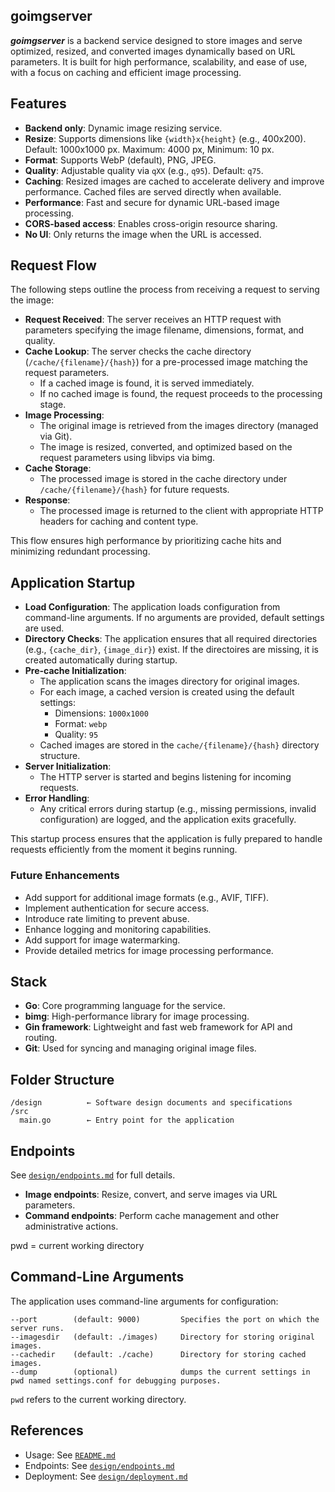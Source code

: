 ## goimgserver

**_goimgserver_** is a backend service designed to store images and serve optimized, resized, and converted images dynamically based on URL parameters. It is built for high performance, scalability, and ease of use, with a focus on caching and efficient image processing.

## Features

- **Backend only**: Dynamic image resizing service.
- **Resize**: Supports dimensions like `{width}x{height}` (e.g., 400x200). Default: 1000x1000 px. Maximum: 4000 px, Minimum: 10 px.
- **Format**: Supports WebP (default), PNG, JPEG.
- **Quality**: Adjustable quality via `qXX` (e.g., `q95`). Default: `q75`.
- **Caching**: Resized images are cached to accelerate delivery and improve performance. Cached files are served directly when available.
- **Performance**: Fast and secure for dynamic URL-based image processing.
- **CORS-based access**: Enables cross-origin resource sharing.
- **No UI**: Only returns the image when the URL is accessed.

## Request Flow

The following steps outline the process from receiving a request to serving the image:

- **Request Received**: The server receives an HTTP request with parameters specifying the image filename, dimensions, format, and quality.
- **Cache Lookup**: The server checks the cache directory (`/cache/{filename}/{hash}`) for a pre-processed image matching the request parameters.
  - If a cached image is found, it is served immediately.
  - If no cached image is found, the request proceeds to the processing stage.
- **Image Processing**:
  - The original image is retrieved from the images directory (managed via Git).
  - The image is resized, converted, and optimized based on the request parameters using libvips via bimg.
- **Cache Storage**:
  - The processed image is stored in the cache directory under `/cache/{filename}/{hash}` for future requests.
- **Response**:
  - The processed image is returned to the client with appropriate HTTP headers for caching and content type.

This flow ensures high performance by prioritizing cache hits and minimizing redundant processing.

## Application Startup

- **Load Configuration**: The application loads configuration from command-line arguments. If no arguments are provided, default settings are used.
- **Directory Checks**: The application ensures that all required directories (e.g., `{cache_dir}`, `{image_dir}`) exist. If the directoires are missing, it is created automatically during startup.
- **Pre-cache Initialization**:
  - The application scans the images directory for original images.
  - For each image, a cached version is created using the default settings:
    - Dimensions: `1000x1000`
    - Format: `webp`
    - Quality: `95`
  - Cached images are stored in the `cache/{filename}/{hash}` directory structure.
- **Server Initialization**:
  - The HTTP server is started and begins listening for incoming requests.
- **Error Handling**:
  - Any critical errors during startup (e.g., missing permissions, invalid configuration) are logged, and the application exits gracefully.

This startup process ensures that the application is fully prepared to handle requests efficiently from the moment it begins running.

### Future Enhancements

- Add support for additional image formats (e.g., AVIF, TIFF).
- Implement authentication for secure access.
- Introduce rate limiting to prevent abuse.
- Enhance logging and monitoring capabilities.
- Add support for image watermarking.
- Provide detailed metrics for image processing performance.

## Stack

- **Go**: Core programming language for the service.
- **bimg**: High-performance library for image processing.
- **Gin framework**: Lightweight and fast web framework for API and routing.
- **Git**: Used for syncing and managing original image files.

## Folder Structure

```plaintext
/design          ← Software design documents and specifications
/src
  main.go        ← Entry point for the application
```

## Endpoints

See [`design/endpoints.md`](design/endpoints.md) for full details.

- **Image endpoints**: Resize, convert, and serve images via URL parameters.
- **Command endpoints**: Perform cache management and other administrative actions.

pwd = current working directory

## Command-Line Arguments

The application uses command-line arguments for configuration:

```plaintext
--port        (default: 9000)         Specifies the port on which the server runs.
--imagesdir   (default: ./images)     Directory for storing original images.
--cachedir    (default: ./cache)      Directory for storing cached images.
--dump        (optional)              dumps the current settings in pwd named settings.conf for debugging purposes.
```

`pwd` refers to the current working directory.

## References

- Usage: See [`README.md`](../README.md)
- Endpoints: See [`design/endpoints.md`](endpoints.md)
- Deployment: See [`design/deployment.md`](deployment.md)
